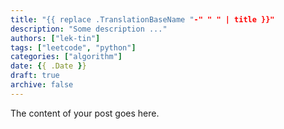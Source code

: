 ```yaml
---
title: "{{ replace .TranslationBaseName "-" " " | title }}"
description: "Some description ..."
authors: ["lek-tin"]
tags: ["leetcode", "python"]
categories: ["algorithm"]
date: {{ .Date }}
draft: true
archive: false
---
```


The content of your post goes here.
